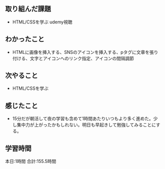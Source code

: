 ## 取り組んだ課題
- HTML/CSSを学ぶ udemy視聴
## わかったこと
- HTMLに画像を挿入する、SNSのアイコンを挿入する、pタグに文章を張り付ける、文字とアイコンへのリンク指定、アイコンの間隔調節
## 次やること
- HTML/CSSを学ぶ
## 感じたこと
- 15分だが朝活して夜の学習も含めて1時間あたりいつもより多く進めた。少し集中力が上がったかもしれない。明日も早起きして勉強してみることにする。
## 学習時間　
本日:1時間
合計:155.5時間
